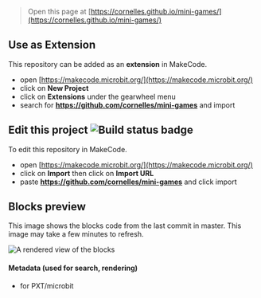 
> Open this page at [https://cornelles.github.io/mini-games/](https://cornelles.github.io/mini-games/)

## Use as Extension

This repository can be added as an **extension** in MakeCode.

* open [https://makecode.microbit.org/](https://makecode.microbit.org/)
* click on **New Project**
* click on **Extensions** under the gearwheel menu
* search for **https://github.com/cornelles/mini-games** and import

## Edit this project ![Build status badge](https://github.com/cornelles/mini-games/workflows/MakeCode/badge.svg)

To edit this repository in MakeCode.

* open [https://makecode.microbit.org/](https://makecode.microbit.org/)
* click on **Import** then click on **Import URL**
* paste **https://github.com/cornelles/mini-games** and click import

## Blocks preview

This image shows the blocks code from the last commit in master.
This image may take a few minutes to refresh.

![A rendered view of the blocks](https://github.com/cornelles/mini-games/raw/master/.github/makecode/blocks.png)

#### Metadata (used for search, rendering)

* for PXT/microbit
<script src="https://makecode.com/gh-pages-embed.js"></script><script>makeCodeRender("{{ site.makecode.home_url }}", "{{ site.github.owner_name }}/{{ site.github.repository_name }}");</script>

